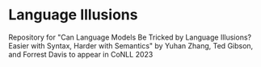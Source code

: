 # Language Illusions
Repository for "Can Language Models Be Tricked by Language Illusions? Easier with Syntax, Harder with Semantics" by Yuhan Zhang, Ted Gibson, and Forrest Davis to appear in CoNLL 2023
